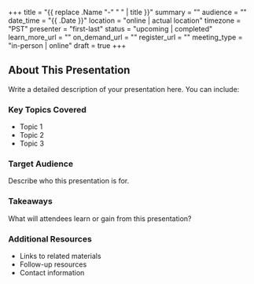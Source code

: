 +++
title = "{{ replace .Name "-" " " | title }}"
summary = ""
audience = ""
date_time = "{{ .Date }}"
location = "online | actual location"
timezone = "PST"
presenter = "first-last"
status = "upcoming | completed"
learn_more_url = ""
on_demand_url = ""
register_url = ""
meeting_type = "in-person | online"
draft = true
+++

## About This Presentation

Write a detailed description of your presentation here. You can include:

### Key Topics Covered
- Topic 1
- Topic 2  
- Topic 3

### Target Audience
Describe who this presentation is for.

### Takeaways
What will attendees learn or gain from this presentation?

### Additional Resources
- Links to related materials
- Follow-up resources
- Contact information